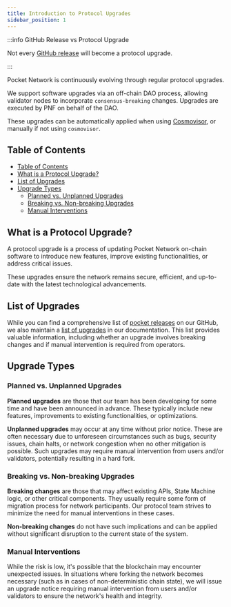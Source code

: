 ```yaml
---
title: Introduction to Protocol Upgrades
sidebar_position: 1
---
```


:::info GitHub Release vs Protocol Upgrade

Not every [GitHub release](https://github.com/pokt-network/poktroll/releases) will become a protocol upgrade.

:::

Pocket Network is continuously evolving through regular protocol upgrades.

We support software upgrades via an off-chain DAO process, allowing validator nodes
to incorporate `consensus-breaking` changes. Upgrades are executed by PNF on behalf of the DAO.

These upgrades can be automatically applied when using [Cosmovisor](../walkthroughs/full_node_walkthrough.md),
or manually if not using `cosmovisor`.

## Table of Contents

- [Table of Contents](#table-of-contents)
- [What is a Protocol Upgrade?](#what-is-a-protocol-upgrade)
- [List of Upgrades](#list-of-upgrades)
- [Upgrade Types](#upgrade-types)
  - [Planned vs. Unplanned Upgrades](#planned-vs-unplanned-upgrades)
  - [Breaking vs. Non-breaking Upgrades](#breaking-vs-non-breaking-upgrades)
  - [Manual Interventions](#manual-interventions)

## What is a Protocol Upgrade?

A protocol upgrade is a process of updating Pocket Network on-chain software to
introduce new features, improve existing functionalities, or address critical issues.

These upgrades ensure the network remains secure, efficient, and up-to-date with the latest technological advancements.

## List of Upgrades

While you can find a comprehensive list of [pocket releases](https://github.com/pokt-network/poktroll/releases) on our GitHub, we also maintain a [list of upgrades](4_upgrade_list.md) in our documentation. This list provides valuable information, including whether an upgrade involves breaking changes and if manual intervention is required from operators.

## Upgrade Types

### Planned vs. Unplanned Upgrades

**Planned upgrades** are those that our team has been developing for some time and have been announced in advance.
These typically include new features, improvements to existing functionalities, or optimizations.

**Unplanned upgrades** may occur at any time without prior notice.
These are often necessary due to unforeseen circumstances such as bugs, security issues, chain halts, or network congestion when no other mitigation is possible.
Such upgrades may require manual intervention from users and/or validators, potentially resulting in a hard fork.

### Breaking vs. Non-breaking Upgrades

**Breaking changes** are those that may affect existing APIs, State Machine logic, or other critical components.
They usually require some form of migration process for network participants.
Our protocol team strives to minimize the need for manual interventions in these cases.

**Non-breaking changes** do not have such implications and can be applied without significant disruption to the current state of the system.

### Manual Interventions

While the risk is low, it's possible that the blockchain may encounter unexpected issues.
In situations where forking the network becomes necessary (such as in cases of non-deterministic chain state), we will issue an upgrade notice requiring manual intervention from users and/or validators to ensure the network's health and integrity.
